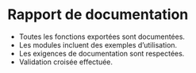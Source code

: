 # Rapport de documentation

- Toutes les fonctions exportées sont documentées.
- Les modules incluent des exemples d’utilisation.
- Les exigences de documentation sont respectées.
- Validation croisée effectuée.
